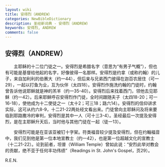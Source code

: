 ```yaml
---
layout: wiki
title: 安得烈（ANDREW）
categories: NewBibleDictionary
description: 圣经新词典 - 安得烈（ANDREW）
keywords: 安得烈, ANDREW
comments: false
---
```


## 安得烈（ANDREW）

　　主耶稣的十二位门徒之一。安得烈是希腊名字（意思为“有男子气概”），但也有可能是基督给他起的名字，好像彼得一名那样。安得烈是约拿（或称约翰）的儿子，来自加利利的伯赛大（约一44），但后来与兄弟西门彼得在迦百农居住（可一29），一起以打鱼为业，互为伙伴（太四18）。安得烈作施洗约翰的门徒时，约翰曾告诉他说耶稣就是神的羔羊（约一35-40）。安得烈后来找着西门，领他去见耶稣（约一42）。后来耶稣呼召安得烈作门徒，全时间跟随夫子（太四18-20；可一16-18），使他成为十二使徒之一（太十2；可三18；路六14）。安得烈的信仰讲求实际，这可从约六8-9，十二21-22两处经文看出来。门徒曾向主耶稣问及将来要临到耶路撒冷的审判，安得烈是其中一人（可十三3-4）。圣经最后一次提及安得烈，是在主耶稣升天后，当时他与其他门徒在一起（徒一13）。

　　安得烈可能是在亚该亚被钉十字架。符类福音较少提及安得烈，但在约翰福音中，我们见到他是第一位本地宣教士（约一42），也是第一位超越文化的宣教士（十二21-22）。论到前者，坦普（William Temple）曾如此说：“安烈此举对教会的贡献，绝不亚于任何丰功伟绩”（Readings in St. John's Gospel，页29）。

R.E.N.
